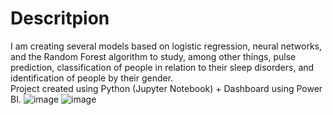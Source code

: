 # Descritpion
I am creating several models based on logistic regression, neural networks, and the Random Forest algorithm to study, 
among other things, pulse prediction, classification of people in relation to their sleep disorders, and identification of people by their gender. \
Project created using Python (Jupyter Notebook) + Dashboard using Power BI.
![image](https://github.com/kamek777/Sleep_healt_and_lifestyle_projekt_python-dashboard/assets/116445995/d41acf1a-6e5b-479e-b517-bd13191c4b1e)
![image](https://github.com/kamek777/Sleep_healt_and_lifestyle_projekt_python-dashboard/assets/116445995/8cec3c79-bafa-470a-a891-8a152dce782c)


